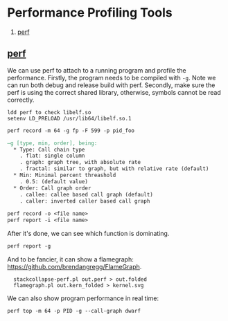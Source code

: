 # Performance Profiling Tools
1. [perf](#perf)

## [perf](http://www.brendangregg.com/perf.html#FlameGraphs)
We can use perf to attach to a running program and profile the performance. Firstly, the program needs to be compiled with `-g`. Note we can run both debug and release build with perf. Secondly, make sure the perf is using the correct shared library, otherwise, symbols cannot be read correctly. 
```
ldd perf to check libelf.so
setenv LD_PRELOAD /usr/lib64/libelf.so.1
```
```makefile
perf record -m 64 -g fp -F 599 -p pid_foo

–g [type, min, order], being:
  * Type: Call chain type
    . flat: single column
    . graph: graph tree, with absolute rate
    . fractal: similar to graph, but with relative rate (default)
  * Min: Minimal percent threashold
    . 0.5: (default value)
  * Order: Call graph order
    . callee: callee based call graph (default)
    . caller: inverted caller based call graph
    
perf record -o <file name>
perf report -i <file name>
```

After it's done, we can see which function is dominating.
```makefile
perf report -g
```

And to be fancier, it can show a flamegraph: https://github.com/brendangregg/FlameGraph.
```makefie
  stackcollapse-perf.pl out.perf > out.folded
  flamegraph.pl out.kern_folded > kernel.svg
```
We can also show program performance in real time:

```makefile
perf top -m 64 -p PID -g --call-graph dwarf
```
